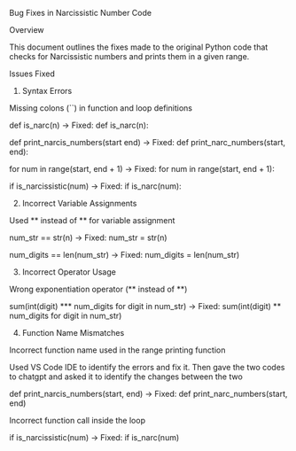 Bug Fixes in Narcissistic Number Code

Overview

This document outlines the fixes made to the original Python code that checks for Narcissistic numbers and prints them in a given range.

Issues Fixed

1. Syntax Errors

Missing colons (``) in function and loop definitions

def is_narc(n) → Fixed: def is_narc(n):

def print_narcis_numbers(start end) → Fixed: def print_narc_numbers(start, end):

for num in range(start, end + 1) → Fixed: for num in range(start, end + 1):

if is_narcissistic(num) → Fixed: if is_narc(num):

2. Incorrect Variable Assignments

Used ** instead of ** for variable assignment

num_str == str(n) → Fixed: num_str = str(n)

num_digits == len(num_str) → Fixed: num_digits = len(num_str)

3. Incorrect Operator Usage

Wrong exponentiation operator (** instead of **)

sum(int(digit) *** num_digits for digit in num_str) → Fixed: sum(int(digit) ** num_digits for digit in num_str)

4. Function Name Mismatches

Incorrect function name used in the range printing function


Used VS Code IDE to identify the errors and fix it.
Then gave the two codes to chatgpt and asked it to identify the changes between the two

def print_narcis_numbers(start, end) → Fixed: def print_narc_numbers(start, end)

Incorrect function call inside the loop

if is_narcissistic(num) → Fixed: if is_narc(num)
